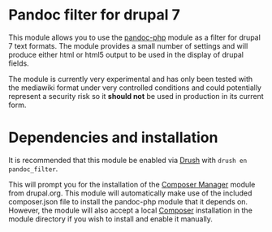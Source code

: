 # Pandoc filter for drupal 7

This module allows you to use the [pandoc-php](https://github.com/ryakad/pandoc-php) module as a filter for drupal 7 text formats. The module provides a small number of settings and will produce either html or html5 output to be used in the display of drupal fields. 

The module is currently very experimental and has only been tested with the mediawiki format under very controlled conditions and could potentially represent a security risk so it **should not** be used in production in its current form.

# Dependencies and installation

It is recommended that this module be enabled via [Drush](https://github.com/drush-ops/drush) with `drush en pandoc_filter`.

This will prompt you for the installation of the [Composer Manager](https://www.drupal.org/project/composer_manager) module from drupal.org. This module will automatically make use of the included composer.json file to install the pandoc-php module that it depends on. However, the module will also accept a local [Composer](https://getcomposer.org/) installation in the module directory if you wish to install and enable it manually.

